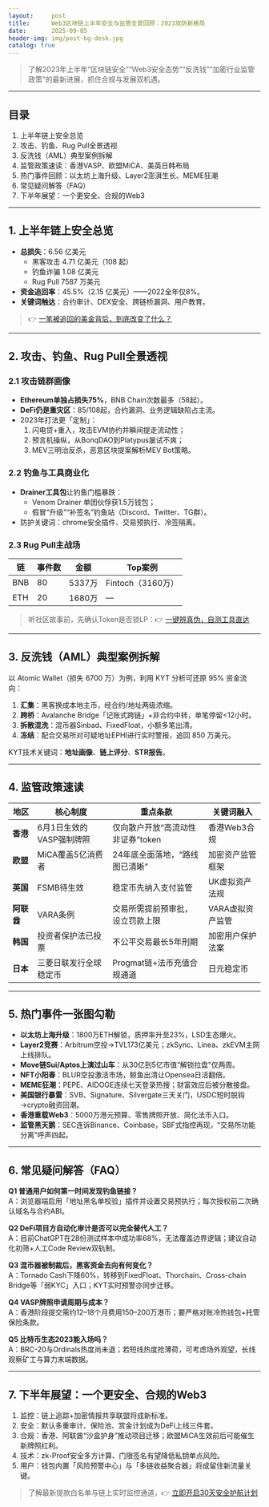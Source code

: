 ```yaml
---
layout:     post
title:      Web3区块链上半年安全与监管全景回顾：2023攻防新格局
date:       2025-09-05
header-img: img/post-bg-desk.jpg
catalog: true
---
```


> 了解2023年上半年“区块链安全”“Web3安全态势”“反洗钱”“加密行业监管政策”的最新进展，抓住合规与发展双机遇。

---

## 目录
1. 上半年链上安全总览  
2. 攻击、钓鱼、Rug Pull全景透视  
3. 反洗钱（AML）典型案例拆解  
4. 监管政策速读：香港VASP、欧盟MiCA、美英日韩布局  
5. 热门事件回顾：以太坊上海升级、Layer2澎湃生长、MEME狂潮  
6. 常见疑问解答（FAQ）  
7. 下半年展望：一个更安全、合规的Web3

---

## 1. 上半年链上安全总览
- **总损失**：6.56 亿美元  
  - 黑客攻击 4.71 亿美元（108 起）  
  - 钓鱼诈骗 1.08 亿美元  
  - Rug Pull 7587 万美元  
- **资金追回率**：45.5%（2.15 亿美元）——2022全年仅8%。  
- **关键词触达**：合约审计、DEX安全、跨链桥漏洞、用户教育。  

> 👉 [一笔被追回的美金背后，到底改变了什么？](https://okxdog.com/)

---

## 2. 攻击、钓鱼、Rug Pull全景透视

### 2.1 攻击链群画像
- **Ethereum单独占损失75%**，BNB Chain次数最多（58起）。  
- **DeFi仍是重灾区**：85/108起，合约漏洞、业务逻辑缺陷占主流。  
- 2023年打法更「定制」：  
  1. 闪电贷+重入，攻击EVM协约并瞬间提走流动性；  
  2. 预言机操纵，从BonqDAO到Platypus屡试不爽；  
  3. MEV三明治反杀，恶意区块提案解析MEV Bot策略。  

### 2.2 钓鱼与工具商业化
- **Drainer工具包**让钓鱼门槛暴跌：  
  - Venom Drainer 单团伙俘获1.5万钱包；  
  - 假冒“升级”“补签名”钓鱼站（Discord、Twitter、TG群）。  
- 防护关键词：chrome安全插件、交易预执行、冷签隔离。

### 2.3 Rug Pull主战场
| 链 | 事件数 | 金额 | Top案例 |
|--|--|--|--|
| BNB | 80 | 5337万 | Fintoch（3160万） |
| ETH | 20 | 1680万 | — |

> 听社区故事前，先确认Token是否锁LP：👉 [一键辨真伪，自测工具直达](https://okxdog.com/)

---

## 3. 反洗钱（AML）典型案例拆解

以 Atomic Wallet（损失 6700 万）为例，利用 KYT 分析可还原 95% 资金流向：

1. **汇集**：黑客换成本地主币，经合约/地址两级浓缩。  
2. **跨桥**：Avalanche Bridge「记账式跨链」+非合约中转，单笔停留<12小时。  
3. **拆散混洗**：混币器Sinbad、FixedFloat，小额多笔出清。  
4. **冻结**：配合交易所对可疑地址EPHI进行实时警报，追回 850 万美元。  

KYT技术关键词：**地址画像**、**链上评分**、**STR报告**。

---

## 4. 监管政策速读

| 地区 | 核心制度 | 重点条款 | 关键词融入 |
|--|--|--|--|
| **香港** | 6月1日生效的VASP强制牌照 | 仅向散户开放“高流动性非证券”token | 香港Web3合规 |
| **欧盟** | MiCA覆盖5亿消费者 | 24年底全面落地，“路线图已清晰” | 加密资产监管框架 |
| **英国** | FSMB待生效 | 稳定币先纳入支付监管 | UK虚拟资产法规 |
| **阿联酋** | VARA条例 | 交易所需提前预审批，设立罚款上限 | VARA虚拟资产监管 |
| **韩国** | 投资者保护法已投票 | 不公平交易最长5年刑期 | 加密用户保护法案 |
| **日本** | 三菱日联发行全球稳定币 | Progmat链+法币充值合规通道 | 日元稳定币 |

---

## 5. 热门事件一张图勾勒

- **以太坊上海升级**：1800万ETH解锁，质押率升至23%，LSD生态爆火。  
- **Layer2竞赛**：Arbitrum空投→TVL173亿美元；zkSync、Linea、zkEVM主网上线排队。  
- **Move链Sui/Aptos上演过山车**：从30亿到5亿市值“解锁拉盘”仅两周。  
- **NFT小阳春**：BLUR空投激活市场，鲸鱼出清让Opensea日活翻倍。  
- **MEME狂潮**：PEPE、AIDOGE连续七天登录热搜；财富效应后被分散接盘。  
- **美国银行暴雷**：SVB、Signature、Silvergate三天关门，USDC短时脱钩→crypto融资回潮。  
- **香港重载Web3**：5000万港元预算、零售牌照开放、简化法币入口。  
- **监管黑天鹅**：SEC连诉Binance、Coinbase，SBF式指控再现，“交易所功能分离”呼声四起。

---

## 6. 常见疑问解答（FAQ）

**Q1 普通用户如何第一时间发现钓鱼链接？**  
A：浏览器端启用「地址黑名单校验」插件并设置交易预执行；每次授权前二次确认域名与合约ABI。

**Q2 DeFi项目方自动化审计是否可以完全替代人工？**  
A：目前ChatGPT在28份测试样本中成功率68%，无法覆盖边界逻辑；建议自动化初筛+人工Code Review双轨制。

**Q3 混币器被制裁后，黑客资金去向有何变化？**  
A：Tornado Cash下降60%，转移到FixedFloat、Thorchain、Cross-chain Bridge等「弱KYC」入口；KYT实时预警亦同步迁移。

**Q4 VASP牌照申请周期与成本？**  
A：香港阶段提交需约12–18个月费用150–200万港币；要严格对账冷热钱包+托管保险条款。

**Q5 比特币生态2023能入场吗？**  
A：BRC-20与Ordinals热度尚未退；若短线热度抢薄荷，可考虑场外观望，长线观察矿工与算力末端数据。

---

## 7. 下半年展望：一个更安全、合规的Web3
1. 监控：链上追踪+加密情报共享联盟将成新标准。  
2. 安全：默认多重审计、保险池、赏金计划成为DeFi上线三件套。  
3. 合规：香港、阿联酋“沙盒护身”推动项目迁移；欧盟MiCA生效前后可能催生新牌照红利。  
4. 技术：zk-Proof安全多方计算、门限签名有望降低私钥单点风险。  
5. 用户：钱包内置「风险预警中心」与「多链收益聚合器」将成留住新流量关键。  

> 了解最新提款白名单与链上实时监控通道，👉 [立即开启30天安全护航计划](https://okxdog.com/)